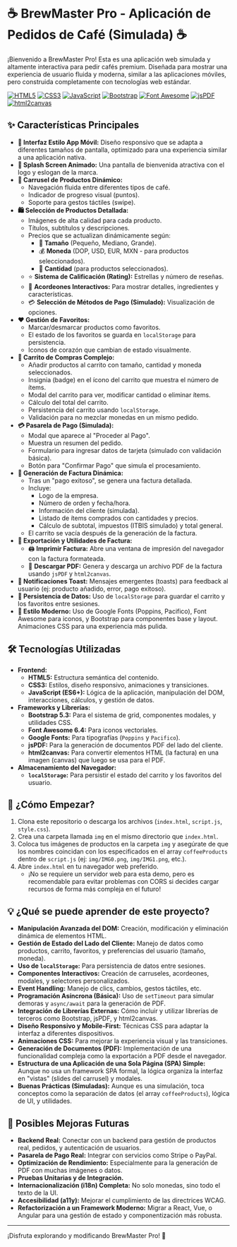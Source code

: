 # ☕ BrewMaster Pro - Aplicación de Pedidos de Café (Simulada) ☕

¡Bienvenido a BrewMaster Pro! Esta es una aplicación web simulada y altamente interactiva para pedir cafés premium. Diseñada para mostrar una experiencia de usuario fluida y moderna, similar a las aplicaciones móviles, pero construida completamente con tecnologías web estándar.

[![HTML5](https://img.shields.io/badge/HTML5-E34F26?style=for-the-badge&logo=html5&logoColor=white)](https://developer.mozilla.org/es/docs/Web/Guide/HTML/HTML5)
[![CSS3](https://img.shields.io/badge/CSS3-1572B6?style=for-the-badge&logo=css3&logoColor=white)](https://developer.mozilla.org/es/docs/Web/CSS)
[![JavaScript](https://img.shields.io/badge/JavaScript-F7DF1E?style=for-the-badge&logo=javascript&logoColor=black)](https://developer.mozilla.org/es/docs/Web/JavaScript)
[![Bootstrap](https://img.shields.io/badge/Bootstrap-563D7C?style=for-the-badge&logo=bootstrap&logoColor=white)](https://getbootstrap.com/)
[![Font Awesome](https://img.shields.io/badge/Font_Awesome-339AF0?style=for-the-badge&logo=font-awesome&logoColor=white)](https://fontawesome.com/)
[![jsPDF](https://img.shields.io/badge/jsPDF-FF4444?style=for-the-badge)](https://github.com/parallax/jsPDF)
[![html2canvas](https://img.shields.io/badge/html2canvas-F44336?style=for-the-badge)](https://html2canvas.hertzen.com/)

## ✨ Características Principales

*   **📱 Interfaz Estilo App Móvil:** Diseño responsivo que se adapta a diferentes tamaños de pantalla, optimizado para una experiencia similar a una aplicación nativa.
*   **🎨 Splash Screen Animado:** Una pantalla de bienvenida atractiva con el logo y eslogan de la marca.
*   **🎠 Carrusel de Productos Dinámico:**
    *   Navegación fluida entre diferentes tipos de café.
    *   Indicador de progreso visual (puntos).
    *   Soporte para gestos táctiles (swipe).
*   **🛍️ Selección de Productos Detallada:**
    *   Imágenes de alta calidad para cada producto.
    *   Títulos, subtítulos y descripciones.
    *   Precios que se actualizan dinámicamente según:
        *   📏 **Tamaño** (Pequeño, Mediano, Grande).
        *   💰 **Moneda** (DOP, USD, EUR, MXN - para productos seleccionados).
        *   🔢 **Cantidad** (para productos seleccionados).
    *   ⭐ **Sistema de Calificación (Rating):** Estrellas y número de reseñas.
    *   📜 **Acordeones Interactivos:** Para mostrar detalles, ingredientes y características.
    *   💳 **Selección de Métodos de Pago (Simulado):** Visualización de opciones.
*   **❤️ Gestión de Favoritos:**
    *   Marcar/desmarcar productos como favoritos.
    *   El estado de los favoritos se guarda en `localStorage` para persistencia.
    *   Iconos de corazón que cambian de estado visualmente.
*   **🛒 Carrito de Compras Complejo:**
    *   Añadir productos al carrito con tamaño, cantidad y moneda seleccionados.
    *   Insignia (badge) en el ícono del carrito que muestra el número de ítems.
    *   Modal del carrito para ver, modificar cantidad o eliminar ítems.
    *   Cálculo del total del carrito.
    *   Persistencia del carrito usando `localStorage`.
    *   Validación para no mezclar monedas en un mismo pedido.
*   **💳 Pasarela de Pago (Simulada):**
    *   Modal que aparece al "Proceder al Pago".
    *   Muestra un resumen del pedido.
    *   Formulario para ingresar datos de tarjeta (simulado con validación básica).
    *   Botón para "Confirmar Pago" que simula el procesamiento.
*   **📄 Generación de Factura Dinámica:**
    *   Tras un "pago exitoso", se genera una factura detallada.
    *   Incluye:
        *   Logo de la empresa.
        *   Número de orden y fecha/hora.
        *   Información del cliente (simulada).
        *   Listado de ítems comprados con cantidades y precios.
        *   Cálculo de subtotal, impuestos (ITBIS simulado) y total general.
    *   El carrito se vacía después de la generación de la factura.
*   **📁 Exportación y Utilidades de Factura:**
    *   🖨️ **Imprimir Factura:** Abre una ventana de impresión del navegador con la factura formateada.
    *   📄 **Descargar PDF:** Genera y descarga un archivo PDF de la factura usando `jsPDF` y `html2canvas`.
*   **🔔 Notificaciones Toast:** Mensajes emergentes (toasts) para feedback al usuario (ej: producto añadido, error, pago exitoso).
*   **💾 Persistencia de Datos:** Uso de `localStorage` para guardar el carrito y los favoritos entre sesiones.
*   **💅 Estilo Moderno:** Uso de Google Fonts (Poppins, Pacifico), Font Awesome para iconos, y Bootstrap para componentes base y layout. Animaciones CSS para una experiencia más pulida.

## 🛠️ Tecnologías Utilizadas

*   **Frontend:**
    *   **HTML5:** Estructura semántica del contenido.
    *   **CSS3:** Estilos, diseño responsivo, animaciones y transiciones.
    *   **JavaScript (ES6+):** Lógica de la aplicación, manipulación del DOM, interacciones, cálculos, y gestión de datos.
*   **Frameworks y Librerías:**
    *   **Bootstrap 5.3:** Para el sistema de grid, componentes modales, y utilidades CSS.
    *   **Font Awesome 6.4:** Para iconos vectoriales.
    *   **Google Fonts:** Para tipografías (`Poppins` y `Pacifico`).
    *   **jsPDF:** Para la generación de documentos PDF del lado del cliente.
    *   **html2canvas:** Para convertir elementos HTML (la factura) en una imagen (canvas) que luego se usa para el PDF.
*   **Almacenamiento del Navegador:**
    *   **`localStorage`:** Para persistir el estado del carrito y los favoritos del usuario.

## 🚀 ¿Cómo Empezar?

1.  Clona este repositorio o descarga los archivos (`index.html`, `script.js`, `style.css`).
2.  Crea una carpeta llamada `img` en el mismo directorio que `index.html`.
3.  Coloca tus imágenes de productos en la carpeta `img` y asegúrate de que los nombres coincidan con los especificados en el array `coffeeProducts` dentro de `script.js` (ej: `img/IMG0.png`, `img/IMG1.png`, etc.).
4.  Abre `index.html` en tu navegador web preferido.
    *   ¡No se requiere un servidor web para esta demo, pero es recomendable para evitar problemas con CORS si decides cargar recursos de forma más compleja en el futuro!

## 💡 ¿Qué se puede aprender de este proyecto?

*   **Manipulación Avanzada del DOM:** Creación, modificación y eliminación dinámica de elementos HTML.
*   **Gestión de Estado del Lado del Cliente:** Manejo de datos como productos, carrito, favoritos, y preferencias del usuario (tamaño, moneda).
*   **Uso de `localStorage`:** Para persistencia de datos entre sesiones.
*   **Componentes Interactivos:** Creación de carruseles, acordeones, modales, y selectores personalizados.
*   **Event Handling:** Manejo de clics, cambios, gestos táctiles, etc.
*   **Programación Asíncrona (Básica):** Uso de `setTimeout` para simular demoras y `async/await` para la generación de PDF.
*   **Integración de Librerías Externas:** Cómo incluir y utilizar librerías de terceros como Bootstrap, jsPDF, y html2canvas.
*   **Diseño Responsivo y Mobile-First:** Técnicas CSS para adaptar la interfaz a diferentes dispositivos.
*   **Animaciones CSS:** Para mejorar la experiencia visual y las transiciones.
*   **Generación de Documentos (PDF):** Implementación de una funcionalidad compleja como la exportación a PDF desde el navegador.
*   **Estructura de una Aplicación de una Sola Página (SPA) Simple:** Aunque no usa un framework SPA formal, la lógica organiza la interfaz en "vistas" (slides del carrusel) y modales.
*   **Buenas Prácticas (Simuladas):** Aunque es una simulación, toca conceptos como la separación de datos (el array `coffeeProducts`), lógica de UI, y utilidades.

## 🔮 Posibles Mejoras Futuras

*   **Backend Real:** Conectar con un backend para gestión de productos real, pedidos, y autenticación de usuarios.
*   **Pasarela de Pago Real:** Integrar con servicios como Stripe o PayPal.
*   **Optimización de Rendimiento:** Especialmente para la generación de PDF con muchas imágenes o datos.
*   **Pruebas Unitarias y de Integración.**
*   **Internacionalización (i18n) Completa:** No solo monedas, sino todo el texto de la UI.
*   **Accesibilidad (a11y):** Mejorar el cumplimiento de las directrices WCAG.
*   **Refactorización a un Framework Moderno:** Migrar a React, Vue, o Angular para una gestión de estado y componentización más robusta.

---

¡Disfruta explorando y modificando BrewMaster Pro! 🚀
